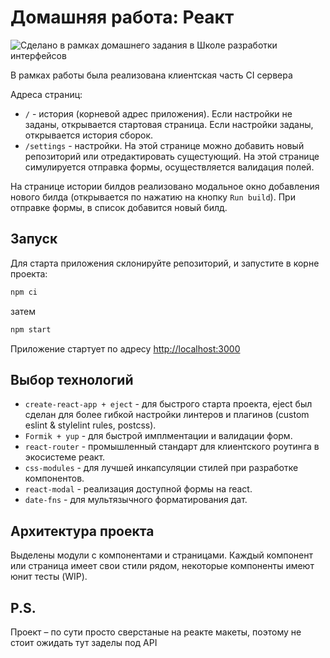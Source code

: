 # Домашняя работа: Реакт

![Сделано в рамках домашнего задания в Школе разработки интерфейсов](https://img.shields.io/badge/%D0%AF%D0%BD%D0%B4%D0%B5%D0%BA%D1%81-%D0%A8%D0%A0%D0%98-ff0000)

В рамках работы была реализована клиентская часть CI сервера

Адреса страниц:
 - `/` - история (корневой адрес приложения). Если настройки не заданы, открывается стартовая страница. Если настройки заданы, открывается история сборок.
 - `/settings` - настройки. На этой странице можно добавить новый репозиторий или отредактировать сущестующий. На этой странице симулируется отправка формы, осуществляется валидация полей.
 
На странице истории билдов реализовано модальное окно добавления нового билда (открывается по нажатию на кнопку `Run build`).
При отправке формы, в список добавится новый билд.

## Запуск
Для старта приложения склонируйте репозиторий, и запустите в корне проекта:
```bash
npm ci
```

затем
```bash
npm start
```

Приложение стартует по адресу [http://localhost:3000](http://localhost:3000)

## Выбор технологий
- `create-react-app + eject` - для быстрого старта проекта, eject был сделан для более гибкой настройки линтеров и плагинов (custom eslint & stylelint rules, postcss).
- `Formik + yup` - для быстрой имплментации и валидации форм.
- `react-router` - промышленный стандарт для клиентского роутинга в экосистеме реакт.
- `css-modules` - для лучшей инкапсуляции стилей при разработке компонентов.
- `react-modal` - реализация доступной формы на react.
- `date-fns` - для мультязычного форматирования дат.

## Архитектура проекта
Выделены модули с компонентами и страницами. Каждый компонент или страница имеет свои стили рядом, некоторые компоненты имеют юнит тесты (WIP).

## P.S.
Проект – по сути просто сверстаные на реакте макеты, поэтому не стоит ожидать тут заделы под API


